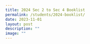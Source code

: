 ```yaml
---
title: 2024 Sec 2 to Sec 4 Booklist
permalink: /students/2024-booklist/
date: 2023-11-01
layout: post
description: ""
image: ""
---
```

